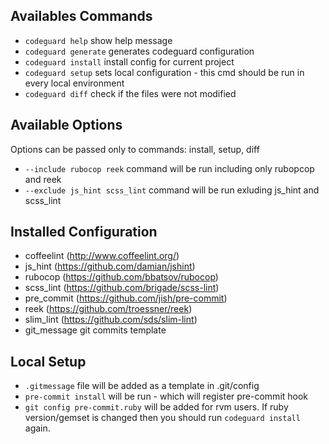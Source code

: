 Availables Commands
---
* `codeguard help`        show help message
* `codeguard generate`    generates codeguard configuration
* `codeguard install`     install config for current project
* `codeguard setup`       sets local configuration - this cmd should be run
                          in every local environment
* `codeguard diff`        check if the files were not modified

Available Options
---
Options can be passed only to commands: install, setup, diff

* `--include rubocop reek`         command will be run including only rubopcop
                                   and reek
* `--exclude js_hint scss_lint`    command will be run exluding js_hint and
                                   scss_lint

Installed Configuration
---
* coffeelint     (http://www.coffeelint.org/)
* js_hint        (https://github.com/damian/jshint)
* rubocop        (https://github.com/bbatsov/rubocop)
* scss_lint      (https://github.com/brigade/scss-lint)
* pre_commit     (https://github.com/jish/pre-commit)
* reek           (https://github.com/troessner/reek)
* slim_lint      (https://github.com/sds/slim-lint)
* git_message    git commits template

Local Setup
---
* `.gitmessage` file will be added as a template in .git/config
* `pre-commit install` will be run - which will register pre-commit hook
* `git config pre-commit.ruby` will be added for rvm users. If ruby
  version/gemset is changed then you should run `codeguard install`
  again.
